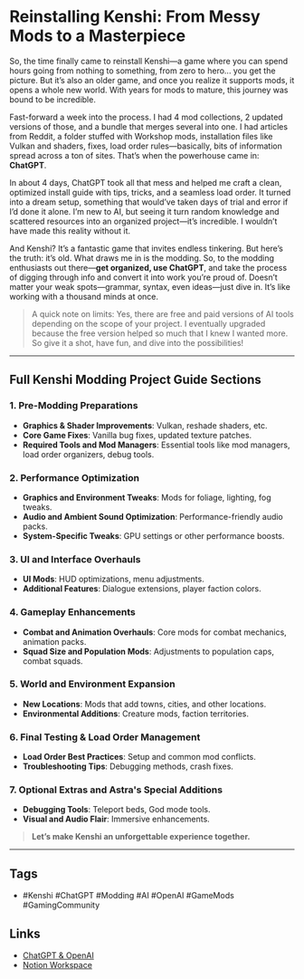 # Reinstalling Kenshi: From Messy Mods to a Masterpiece

So, the time finally came to reinstall Kenshi—a game where you can spend hours going from nothing to something, from zero to hero... you get the picture. But it’s also an older game, and once you realize it supports mods, it opens a whole new world. With years for mods to mature, this journey was bound to be incredible.

Fast-forward a week into the process. I had 4 mod collections, 2 updated versions of those, and a bundle that merges several into one. I had articles from Reddit, a folder stuffed with Workshop mods, installation files like Vulkan and shaders, fixes, load order rules—basically, bits of information spread across a ton of sites. That’s when the powerhouse came in: **ChatGPT**.

In about 4 days, ChatGPT took all that mess and helped me craft a clean, optimized install guide with tips, tricks, and a seamless load order. It turned into a dream setup, something that would’ve taken days of trial and error if I’d done it alone. I’m new to AI, but seeing it turn random knowledge and scattered resources into an organized project—it’s incredible. I wouldn’t have made this reality without it.

And Kenshi? It’s a fantastic game that invites endless tinkering. But here’s the truth: it’s old. What draws me in is the modding. So, to the modding enthusiasts out there—**get organized, use ChatGPT**, and take the process of digging through info and convert it into work you’re proud of. Doesn’t matter your weak spots—grammar, syntax, even ideas—just dive in. It’s like working with a thousand minds at once.

> A quick note on limits: Yes, there are free and paid versions of AI tools depending on the scope of your project. I eventually upgraded because the free version helped so much that I knew I wanted more. So give it a shot, have fun, and dive into the possibilities!

---

## Full Kenshi Modding Project Guide Sections

### 1. Pre-Modding Preparations
- **Graphics & Shader Improvements**: Vulkan, reshade shaders, etc.
- **Core Game Fixes**: Vanilla bug fixes, updated texture patches.
- **Required Tools and Mod Managers**: Essential tools like mod managers, load order organizers, debug tools.

### 2. Performance Optimization
- **Graphics and Environment Tweaks**: Mods for foliage, lighting, fog tweaks.
- **Audio and Ambient Sound Optimization**: Performance-friendly audio packs.
- **System-Specific Tweaks**: GPU settings or other performance boosts.

### 3. UI and Interface Overhauls
- **UI Mods**: HUD optimizations, menu adjustments.
- **Additional Features**: Dialogue extensions, player faction colors.

### 4. Gameplay Enhancements
- **Combat and Animation Overhauls**: Core mods for combat mechanics, animation packs.
- **Squad Size and Population Mods**: Adjustments to population caps, combat squads.

### 5. World and Environment Expansion
- **New Locations**: Mods that add towns, cities, and other locations.
- **Environmental Additions**: Creature mods, faction territories.

### 6. Final Testing & Load Order Management
- **Load Order Best Practices**: Setup and common mod conflicts.
- **Troubleshooting Tips**: Debugging methods, crash fixes.

### 7. Optional Extras and Astra's Special Additions
- **Debugging Tools**: Teleport beds, God mode tools.
- **Visual and Audio Flair**: Immersive enhancements.

> **Let’s make Kenshi an unforgettable experience together.**

---

## Tags
- #Kenshi #ChatGPT #Modding #AI #OpenAI #GameMods #GamingCommunity

## Links
- [ChatGPT & OpenAI](https://www.example.com)
- [Notion Workspace](https://www.example.com)
